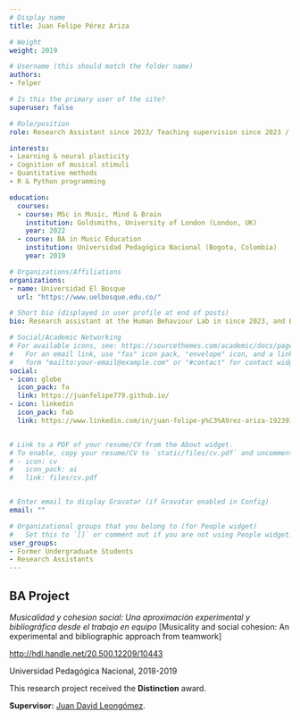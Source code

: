 ```yaml
---
# Display name
title: Juan Felipe Pérez Ariza

# Weight
weight: 2019

# Username (this should match the folder name)
authors:
- felper

# Is this the primary user of the site?
superuser: false

# Role/position
role: Research Assistant since 2023/ Teaching supervision since 2023 / BA Music Education | Research supervision 2018-2019 (Distinction)

interests:
- Learning & neural plasticity
- Cognition of musical stimuli
- Quantitative methods
- R & Python programming

education:
  courses:
  - course: MSc in Music, Mind & Brain
    institution: Goldsmiths, University of London (London, UK)
    year: 2022
  - course: BA in Music Education
    institution: Universidad Pedagógica Nacional (Bogota, Colombia)
    year: 2019

# Organizations/Affiliations
organizations:
- name: Universidad El Bosque
  url: "https://www.uelbosque.edu.co/"

# Short bio (displayed in user profile at end of posts)
bio: Research assistant at the Human Behaviour Lab in since 2023, and BA research project student between 2018 and 2019 (Distinction).

# Social/Academic Networking
# For available icons, see: https://sourcethemes.com/academic/docs/page-builder/#icons
#   For an email link, use "fas" icon pack, "envelope" icon, and a link in the
#   form "mailto:your-email@example.com" or "#contact" for contact widget.
social:
- icon: globe
  icon_pack: fa
  link: https://juanfelipe779.github.io/
- icon: linkedin
  icon_pack: fab
  link: https://www.linkedin.com/in/juan-felipe-p%C3%A9rez-ariza-192391269/


# Link to a PDF of your resume/CV from the About widget.
# To enable, copy your resume/CV to `static/files/cv.pdf` and uncomment the lines below.
# - icon: cv
#   icon_pack: ai
#   link: files/cv.pdf


# Enter email to display Gravatar (if Gravatar enabled in Config)
email: ""

# Organizational groups that you belong to (for People widget)
#   Set this to `[]` or comment out if you are not using People widget.
user_groups:
- Former Undergraduate Students
- Research Assistants
---
```


## **BA Project**  

*Musicalidad y cohesion social: Una aproximación experimental y bibliográfica desde el trabajo en equipo* [Musicality and social cohesion: An experimental and bibliographic approach from teamwork]

<a href="http://hdl.handle.net/20.500.12209/10443" target="_blank">http://hdl.handle.net/20.500.12209/10443</a>

Universidad Pedagógica Nacional, 2018-2019

This research project received the **Distinction** award.

**Supervisor:** [Juan David Leongómez](/en/#about).

